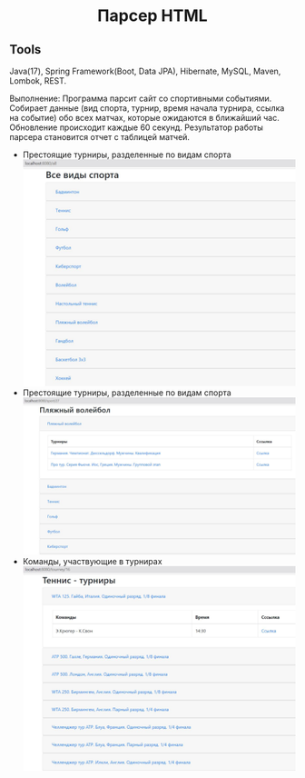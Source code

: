 <h1 align="center">Парсер HTML</h1> 
<h2> Tools</h2>
Java(17), Spring Framework(Boot, Data JPA), Hibernate, MySQL, Maven, Lombok, REST.

Выполнение:
Программа парсит сайт со спортивными событиями. Собирает данные (вид спорта, турнир, время начала турнира, ссылка на событие) обо всех матчах, которые ожидаются в ближайший час. 
Обновление происходит каждые 60 секунд. Результатор работы парсера становится отчет с таблицей матчей.
- Престоящие турниры, разделенные по видам спорта
![ime](https://github.com/OlyaEna/parser/blob/master/src/main/resources/templates/img/all_sports.JPG)
- Престоящие турниры, разделенные по видам спорта
![ime](https://github.com/OlyaEna/parser/blob/master/src/main/resources/templates/img/sport_id.JPG)
- Команды, участвующие в турнирах
![ime](https://github.com/OlyaEna/parser/blob/master/src/main/resources/templates/img/tourney_id.JPG)
